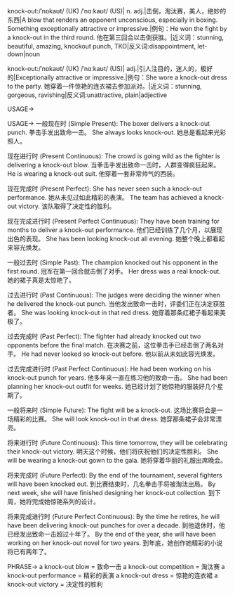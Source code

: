 knock-out:/ˈnɒkaʊt/ (UK) /ˈnɑːkaʊt/ (US)| n. adj.|击倒，淘汰赛，美人，绝妙的东西|A blow that renders an opponent unconscious, especially in boxing.  Something exceptionally attractive or impressive.|例句：He won the fight by a knock-out in the third round. 他在第三回合以击倒获胜。|近义词：stunning, beautiful, amazing, knockout punch, TKO|反义词:disappointment, let-down|noun

knock-out:/ˈnɒkaʊt/ (UK) /ˈnɑːkaʊt/ (US)| adj.|引人注目的，迷人的，极好的|Exceptionally attractive or impressive.|例句：She wore a knock-out dress to the party. 她穿着一件惊艳的连衣裙去参加派对。|近义词：stunning, gorgeous, ravishing|反义词:unattractive, plain|adjective


USAGE->

USAGE->
一般现在时 (Simple Present):
The boxer delivers a knock-out punch.  拳击手发出致命一击。
She always looks knock-out. 她总是看起来光彩照人。

现在进行时 (Present Continuous):
The crowd is going wild as the fighter is delivering a knock-out blow.  当拳击手发出致命一击时，人群变得疯狂起来。
He is wearing a knock-out suit. 他穿着一套非常帅气的西装。

现在完成时 (Present Perfect):
She has never seen such a knock-out performance. 她从未见过如此精彩的表演。
The team has achieved a knock-out victory. 该队取得了决定性的胜利。

现在完成进行时 (Present Perfect Continuous):
They have been training for months to deliver a knock-out performance. 他们已经训练了几个月，以展现出色的表现。
She has been looking knock-out all evening. 她整个晚上都看起来容光焕发。

一般过去时 (Simple Past):
The champion knocked out his opponent in the first round. 冠军在第一回合就击倒了对手。
Her dress was a real knock-out. 她的裙子真是太惊艳了。

过去进行时 (Past Continuous):
The judges were deciding the winner when he delivered the knock-out punch. 当他发出致命一击时，评委们正在决定获胜者。
She was looking knock-out in that red dress. 她穿着那条红裙子看起来美极了。

过去完成时 (Past Perfect):
The fighter had already knocked out two opponents before the final match.  在决赛之前，这位拳击手已经击倒了两名对手。
He had never looked so knock-out before. 他以前从未如此容光焕发。

过去完成进行时 (Past Perfect Continuous):
He had been working on his knock-out punch for years.  他多年来一直在练习他的致命一击。
She had been planning her knock-out outfit for weeks. 她已经计划了她惊艳的服装好几个星期了。

一般将来时 (Simple Future):
The fight will be a knock-out. 这场比赛将会是一场精彩的比赛。
She will look knock-out in that dress. 她穿那条裙子会非常漂亮。

将来进行时 (Future Continuous):
This time tomorrow, they will be celebrating their knock-out victory. 明天这个时候，他们将庆祝他们的决定性胜利。
She will be wearing a knock-out gown to the gala. 她将穿着华丽的礼服出席晚会。

将来完成时 (Future Perfect):
By the end of the tournament, several fighters will have been knocked out. 到比赛结束时，几名拳击手将被淘汰出局。
By next week, she will have finished designing her knock-out collection. 到下周，她将完成她惊艳系列的设计。

将来完成进行时 (Future Perfect Continuous):
By the time he retires, he will have been delivering knock-out punches for over a decade. 到他退休时，他已经发出致命一击超过十年了。
By the end of the year, she will have been working on her knock-out novel for two years. 到年底，她创作她精彩的小说将已有两年了。


PHRASE->
a knock-out blow = 致命一击
a knock-out competition = 淘汰赛
a knock-out performance = 精彩的表演
a knock-out dress = 惊艳的连衣裙
a knock-out victory =  决定性的胜利
